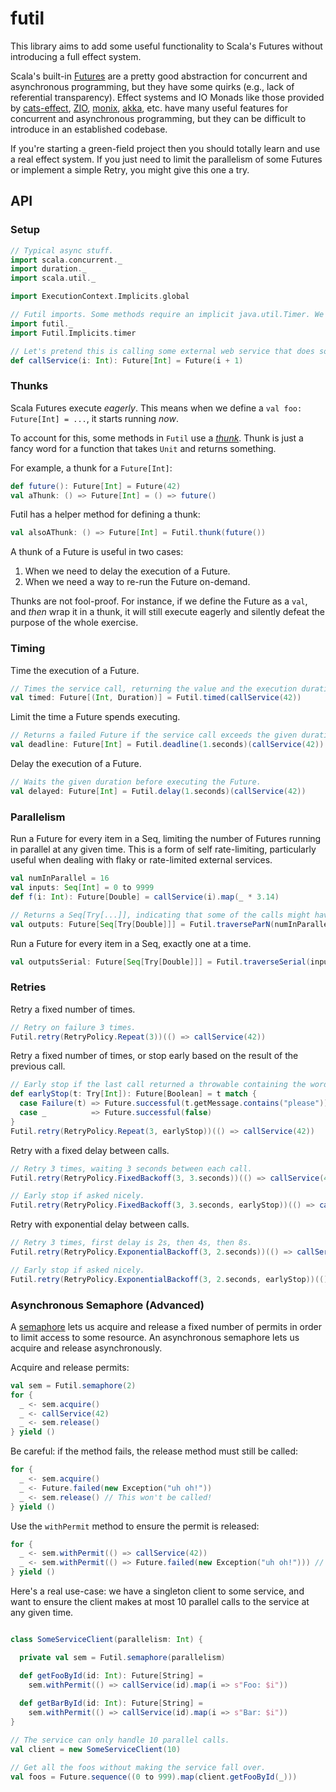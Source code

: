 # futil

This library aims to add some useful functionality to Scala's Futures without introducing a full effect system.

Scala's built-in [Futures](https://docs.scala-lang.org/overviews/core/futures.html) are a pretty good abstraction for 
concurrent and asynchronous programming, but they have some quirks (e.g., lack of referential transparency).
Effect systems and IO Monads like those provided by [cats-effect](https://typelevel.org/cats-effect/), 
[ZIO](https://zio.dev/), [monix](https://monix.io/), [akka](https://akka.io/), etc. have many useful features
for concurrent and asynchronous programming, but they can be difficult to introduce in an established codebase.

If you're starting a green-field project then you should totally learn and use a real effect system.
If you just need to limit the parallelism of some Futures or implement a simple Retry, you might give this one a try.

## API

### Setup

```scala mdoc
// Typical async stuff.
import scala.concurrent._
import duration._
import scala.util._

import ExecutionContext.Implicits.global

// Futil imports. Some methods require an implicit java.util.Timer. We can provide our own or use this one.
import futil._
import Futil.Implicits.timer

// Let's pretend this is calling some external web service that does something useful. 
def callService(i: Int): Future[Int] = Future(i + 1)
```

### Thunks

Scala Futures execute _eagerly_. This means when we define a `val foo: Future[Int] = ...`, it starts running _now_.

To account for this, some methods in `Futil` use a [_thunk_](https://en.wikipedia.org/wiki/Thunk). 
Thunk is just a fancy word for a function that takes `Unit` and returns something.

For example, a thunk for a `Future[Int]`:

```scala mdoc
def future(): Future[Int] = Future(42)
val aThunk: () => Future[Int] = () => future()
```

Futil has a helper method for defining a thunk:

```scala mdoc
val alsoAThunk: () => Future[Int] = Futil.thunk(future())
```

A thunk of a Future is useful in two cases:

1. When we need to delay the execution of a Future.
2. When we need a way to re-run the Future on-demand.

Thunks are not fool-proof. For instance, if we define the Future as a `val`, and _then_ wrap it in a thunk, 
it will still execute eagerly and silently defeat the purpose of the whole exercise.

### Timing

Time the execution of a Future.

```scala mdoc
// Times the service call, returning the value and the execution duration.
val timed: Future[(Int, Duration)] = Futil.timed(callService(42))
```

Limit the time a Future spends executing.

```scala mdoc
// Returns a failed Future if the service call exceeds the given duration.
val deadline: Future[Int] = Futil.deadline(1.seconds)(callService(42))
```

Delay the execution of a Future.

```scala mdoc
// Waits the given duration before executing the Future.
val delayed: Future[Int] = Futil.delay(1.seconds)(callService(42))
```

### Parallelism

Run a Future for every item in a Seq, limiting the number of Futures running in parallel at any given time.
This is a form of self rate-limiting, particularly useful when dealing with flaky or rate-limited external services.

```scala mdoc
val numInParallel = 16
val inputs: Seq[Int] = 0 to 9999
def f(i: Int): Future[Double] = callService(i).map(_ * 3.14)

// Returns a Seq[Try[...]], indicating that some of the calls might have failed. 
val outputs: Future[Seq[Try[Double]]] = Futil.traverseParN(numInParallel)(inputs)(f)
```

Run a Future for every item in a Seq, exactly one at a time.

```scala mdoc
val outputsSerial: Future[Seq[Try[Double]]] = Futil.traverseSerial(inputs)(f)
```

### Retries

Retry a fixed number of times.

```scala mdoc
// Retry on failure 3 times.
Futil.retry(RetryPolicy.Repeat(3))(() => callService(42))
```

Retry a fixed number of times, or stop early based on the result of the previous call.

```scala mdoc
// Early stop if the last call returned a throwable containing the word "please".
def earlyStop(t: Try[Int]): Future[Boolean] = t match {
  case Failure(t) => Future.successful(t.getMessage.contains("please"))
  case _          => Future.successful(false)
}
Futil.retry(RetryPolicy.Repeat(3, earlyStop))(() => callService(42))
```

Retry with a fixed delay between calls.

```scala mdoc
// Retry 3 times, waiting 3 seconds between each call.
Futil.retry(RetryPolicy.FixedBackoff(3, 3.seconds))(() => callService(42))

// Early stop if asked nicely.
Futil.retry(RetryPolicy.FixedBackoff(3, 3.seconds, earlyStop))(() => callService(42))
```

Retry with exponential delay between calls.

```scala mdoc
// Retry 3 times, first delay is 2s, then 4s, then 8s.
Futil.retry(RetryPolicy.ExponentialBackoff(3, 2.seconds))(() => callService(42))

// Early stop if asked nicely.
Futil.retry(RetryPolicy.ExponentialBackoff(3, 2.seconds, earlyStop))(() => callService(42))
```

### Asynchronous Semaphore (Advanced)

A [semaphore](https://en.wikipedia.org/wiki/Semaphore_(programming)) lets us acquire and release a fixed number of 
permits in order to limit access to some resource.
An asynchronous semaphore lets us acquire and release asynchronously.

Acquire and release permits:

```scala mdoc
val sem = Futil.semaphore(2)
for {
  _ <- sem.acquire()
  _ <- callService(42)
  _ <- sem.release()
} yield ()
```

Be careful: if the method fails, the release method must still be called:

```scala mdoc
for {
  _ <- sem.acquire()
  _ <- Future.failed(new Exception("uh oh!"))
  _ <- sem.release() // This won't be called!
} yield ()
```

Use the `withPermit` method to ensure the permit is released:

```scala mdoc
for {
  _ <- sem.withPermit(() => callService(42))
  _ <- sem.withPermit(() => Future.failed(new Exception("uh oh!"))) // Will still release the permit.
} yield ()
```

Here's a real use-case: we have a singleton client to some service, and want to ensure the client makes at most 10 
parallel calls to the service at any given time.

```scala mdoc

class SomeServiceClient(parallelism: Int) {

  private val sem = Futil.semaphore(parallelism)

  def getFooById(id: Int): Future[String] = 
    sem.withPermit(() => callService(id).map(i => s"Foo: $i"))
      
  def getBarById(id: Int): Future[String] =
    sem.withPermit(() => callService(id).map(i => s"Bar: $i"))
} 

// The service can only handle 10 parallel calls.
val client = new SomeServiceClient(10)

// Get all the foos without making the service fall over.
val foos = Future.sequence((0 to 999).map(client.getFooById(_)))
```
